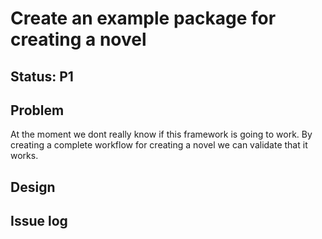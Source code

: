 # Create an example package for creating a novel

## Status: P1

## Problem 

At the moment we dont really know if this framework is going to work. 
By creating a complete workflow for creating a novel we can validate that it works.

## Design

## Issue log

